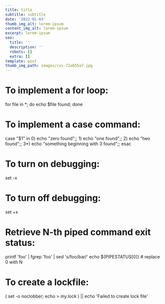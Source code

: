 ```yaml
---
title: title
subtitle: subtitle
date: '2022-01-03'
thumb_img_alt: lorem-ipsum
content_img_alt: lorem-ipsum
excerpt: lorem-ipsum
seo:
  title: ''
  description: ''
  robots: []
  extra: []
template: post
thumb_img_path: images/css-72a655a7.jpg
---
```

# To implement a for loop:

for file in \*;
do
echo $file found;
done

# To implement a case command:

case "$1"
in 0) echo "zero found";; 1) echo "one found";; 2) echo "two found";;
3\*) echo "something beginning with 3 found";;
esac

# To turn on debugging:

set -x

# To turn off debugging:

set +x

# Retrieve N-th piped command exit status:

printf 'foo' | fgrep 'foo' | sed 's/foo/bar/'
echo ${PIPESTATUS[0]} # replace 0 with N

# To create a lockfile:

( set -o noclobber; echo > my.lock ) || echo 'Failed to create lock file'
